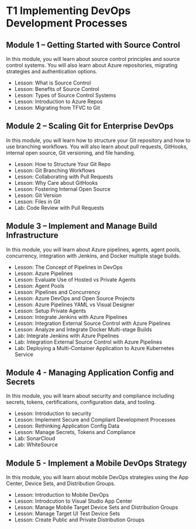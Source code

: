 # T1 Implementing DevOps Development Processes

## Module 1 – Getting Started with Source Control

In this module, you will learn about source control principles and source control systems. You will also learn about Azure repositories, migrating strategies and authentication options.

- Lesson: What is Source Control
- Lesson: Benefits of Source Control
- Lesson: Types of Source Control Systems
- Lesson: Introduction to Azure Repos
- Lesson: Migrating from TFVC to Git

## Module 2 – Scaling Git for Enterprise DevOps

In this module, you will learn how to structure your Git repository and how to use branching workflows.
You will also learn about pull requests, GitHooks, internal open source, Git versioning, and file handing.

- Lesson: How to Structure Your Git Repo
- Lesson: Git Branching Workflows
- Lesson: Collaborating with Pull Requests
- Lesson: Why Care about GitHooks
- Lesson: Fostering Internal Open Source
- Lesson: Git Version
- Lesson: Files in Git
- Lab: Code Review with Pull Requests

## Module 3 – Implement and Manage Build Infrastructure

In this module, you will learn about Azure pipelines, agents, agent pools, concurrency, integration with
Jenkins, and Docker multiple stage builds.

- Lesson: The Concept of Pipelines in DevOps
- Lesson: Azure Pipelines
- Lesson: Evaluate Use of Hosted vs Private Agents
- Lesson: Agent Pools
- Lesson: Pipelines and Concurrency
- Lesson: Azure DevOps and Open Source Projects
- Lesson: Azure Pipelines YAML vs Visual Designer
- Lesson: Setup Private Agents
- Lesson: Integrate Jenkins with Azure Pipelines
- Lesson: Integration External Source Control with Azure Pipelines
- Lesson: Analyze and Integrate Docker Multi-stage Builds
- Lab: Integrate Jenkins with Azure Pipelines
- Lab: Integration External Source Control with Azure Pipelines
- Lab: Deploying a Multi-Container Application to Azure Kubernetes Service

## Module 4 - Managing Application Config and Secrets

In this module, you will learn about security and compliance including secrets, tokens, certifications,
configuration data, and tooling.

- Lesson: Introduction to security
- Lesson: Implement Secure and Compliant Development Processes
- Lesson: Rethinking Application Config Data
- Lesson: Manage Secrets, Tokens and Compliance
- Lab: SonarCloud
- Lab: WhiteSource

## Module 5 - Implement a Mobile DevOps Strategy

In this module, you will learn about mobile DevOps strategies using the App Center, Device Sets, and
Distribution Groups.

- Lesson: Introduction to Mobile DevOps
- Lesson: Introdcution to Visual Studio App Center
- Lesson: Manage Mobile Target Device Sets and Distribution Groups
- Lesson: Manage Target UI Test Device Sets
- Lesson: Create Public and Private Distribution Groups
